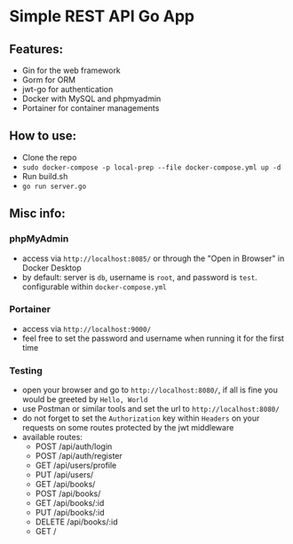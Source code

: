 # Simple REST API Go App

## Features:
- Gin for the web framework
- Gorm for ORM
- jwt-go for authentication
- Docker with MySQL and phpmyadmin
- Portainer for container managements

## How to use:
- Clone the repo
- `sudo docker-compose -p local-prep --file docker-compose.yml up -d`
- Run build.sh
- `go run server.go`

## Misc info:
### phpMyAdmin
- access via `http://localhost:8085/` or through the "Open in Browser" in Docker Desktop
- by default: server is `db`, username is `root`, and password is `test`. configurable within `docker-compose.yml`
### Portainer
- access via `http://localhost:9000/`
- feel free to set the password and username when running it for the first time
### Testing
- open your browser and go to `http://localhost:8080/`, if all is fine you would be greeted by `Hello, World`
- use Postman or similar tools and set the url to `http://localhost:8080/`
- do not forget to set the `Authorization` key within `Headers` on your requests on some routes protected by the jwt middleware
- available routes: 
  - POST    /api/auth/login
  - POST    /api/auth/register
  - GET     /api/users/profile
  - PUT     /api/users/
  - GET     /api/books/       
  - POST    /api/books/       
  - GET     /api/books/:id    
  - PUT     /api/books/:id    
  - DELETE  /api/books/:id    
  - GET     /        
